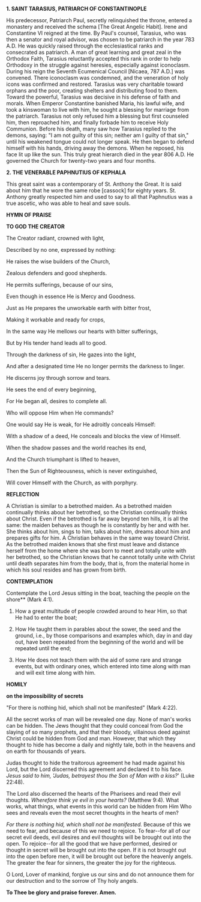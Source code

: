 
**1. SAINT TARASIUS, PATRIARCH OF CONSTANTINOPLE**

His predecessor, Patriarch Paul, secretly relinquished the throne, entered a monastery and received the schema [The Great Angelic Habit]. Irene and Constantine VI reigned at the time. By Paul's counsel, Tarasius, who was then a senator and royal advisor, was chosen to be patriarch in the year 783 A.D. He was quickly raised through the ecclesiastical ranks and consecrated as patriarch. A man of great learning and great zeal in the Orthodox Faith, Tarasius reluctantly accepted this rank in order to help Orthodoxy in the struggle against heresies, especially against iconoclasm. During his reign the Seventh Ecumenical Council [Nicaea, 787 A.D.] was convened. There iconoclasm was condemned, and the veneration of holy icons was confirmed and restored. Tarasius was very charitable toward orphans and the poor, creating shelters and distributing food to them. Toward the powerful, Tarasius was decisive in his defense of faith and morals. When Emperor Constantine banished Maria, his lawful wife, and took a kinswoman to live with him, he sought a blessing for marriage from the patriarch. Tarasius not only refused him a blessing but first counseled him, then reproached him, and finally forbade him to receive Holy Communion. Before his death, many saw how Tarasius replied to the demons, saying: "I am not guilty of this sin; neither am I guilty of that sin," until his weakened tongue could not longer speak. He then began to defend himself with his hands, driving away the demons. When he reposed, his face lit up like the sun. This truly great hierarch died in the year 806 A.D. He governed the Church for twenty-two years and four months.

**2. THE VENERABLE PAPHNUTIUS OF KEPHALA**

This great saint was a contemporary of St. Anthony the Great. It is said about him that he wore the same robe [cassock] for eighty years. St. Anthony greatly respected him and used to say to all that Paphnutius was a true ascetic, who was able to heal and save souls.



**HYMN OF PRAISE**

**TO GOD THE CREATOR**

The Creator radiant, crowned with light,

Described by no one, expressed by nothing:

He raises the wise builders of the Church,

Zealous defenders and good shepherds.

He permits sufferings, because of our sins,

Even though in essence He is Mercy and Goodness.

Just as He prepares the unworkable earth with bitter frost,

Making it workable and ready for crops,

In the same way He mellows our hearts with bitter sufferings,

But by His tender hand leads all to good.

Through the darkness of sin, He gazes into the light,

And after a designated time He no longer permits the darkness to linger.

He discerns joy through sorrow and tears.

He sees the end of every beginning,

For He began all, desires to complete all.

Who will oppose Him when He commands?

One would say He is weak, for He adroitly conceals Himself:

With a shadow of a deed, He conceals and blocks the view of Himself.

When the shadow passes and the world reaches its end,

And the Church triumphant is lifted to heaven,

Then the Sun of Righteousness, which is never extinguished,

Will cover Himself with the Church, as with porphyry.


**REFLECTION**

A Christian is similar to a betrothed maiden. As a betrothed maiden continually thinks about her betrothed, so the Christian continually thinks about Christ. Even if the betrothed is far away beyond ten hills, it is all the same: the maiden behaves as though he is constantly by her and with her. She thinks about him, sings to him, talks about him, dreams about him and prepares gifts for him. A Christian behaves in the same way toward Christ. As the betrothed maiden knows that she first must leave and distance herself from the home where she was born to meet and totally unite with her betrothed, so the Christian knows that he cannot totally unite with Christ until death separates him from the body, that is, from the material home in which his soul resides and has grown from birth.

**CONTEMPLATION**

Contemplate the Lord Jesus sitting in the boat, teaching the people on the shore** (Mark 4:1).

1.  How a great multitude of people crowded around to hear Him, so that He had to enter the boat;

1.  How He taught them in parables about the sower, the seed and the ground, i.e., by those comparisons and examples which, day in and day out, have been repeated from the beginning of the world and will be repeated until the end;

1.  How He does not teach them with the aid of some rare and strange events, but with ordinary ones, which entered into time along with man and will exit time along with him.



**HOMILY**

**on the impossibility of secrets**

"For there is nothing hid, which shall not be manifested" (Mark 4:22).

All the secret works of man will be revealed one day. None of man's works can be hidden. The Jews thought that they could conceal from God the slaying of so many prophets, and that their bloody, villainous deed against Christ could be hidden from God and man. However, that which they thought to hide has become a daily and nightly tale, both in the heavens and on earth for thousands of years.

Judas thought to hide the traitorous agreement he had made against his Lord, but the Lord discerned this agreement and declared it to his face. *Jesus said to him, 'Judas, betrayest thou the Son of Man with a kiss?*' (Luke 22:48).

The Lord also discerned the hearts of the Pharisees and read their evil thoughts. *Wherefore think ye evil in your hearts?* (Matthew 9:4). What works, what things, what events in this world can be hidden from Him Who sees and reveals even the most secret thoughts in the hearts of men?

*For there is nothing hid, which shall not be manifested.* Because of this we need to fear, and because of this we need to rejoice. To fear--for all of our secret evil deeds, evil desires and evil thoughts will be brought out into the open. To rejoice--for all the good that we have performed, desired or thought in secret will be brought out into the open. If it is not brought out into the open before men, it will be brought out before the heavenly angels. The greater the fear for sinners, the greater the joy for the righteous.

O Lord, Lover of mankind, forgive us our sins and do not announce them for our destruction and to the sorrow of Thy holy angels.

**To Thee be glory and praise forever. Amen.**

 

